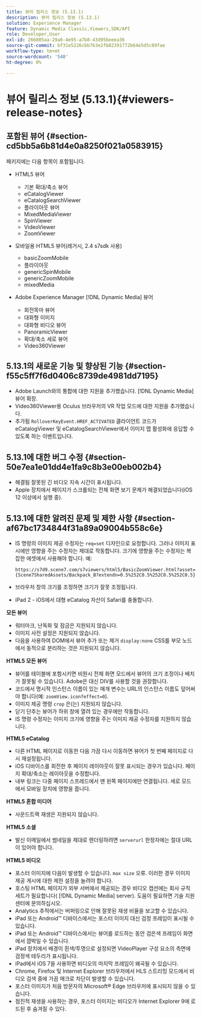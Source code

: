 ```yaml
---
title: 뷰어 릴리스 정보 (5.13.1)
description: 뷰어 릴리스 정보 (5.13.1)
solution: Experience Manager
feature: Dynamic Media Classic,Viewers,SDK/API
role: Developer,User
exl-id: 266805aa-29a6-4e95-a7b8-43d95beeea36
source-git-commit: bf31e5226cbb763e2fb82391772b64e5d5c89fae
workflow-type: tm+mt
source-wordcount: '548'
ht-degree: 0%

---
```


# 뷰어 릴리스 정보 (5.13.1){#viewers-release-notes}

## 포함된 뷰어 {#section-cd5bb5a6b81d4e0a8250f021a0583915}

패키지에는 다음 항목이 포함됩니다.

* HTML5 뷰어

   * 기본 확대/축소 뷰어
   * eCatalogViewer
   * eCatalogSearchViewer
   * 플라이아웃 뷰어
   * MixedMediaViewer
   * SpinViewer
   * VideoViewer
   * ZoomViewer

* 모바일용 HTML5 뷰어(레거시, 2.4 s7sdk 사용)

   * basicZoomMobile
   * 플라이아웃
   * genericSpinMobile
   * genericZoomMobile
   * mixedMedia

* Adobe Experience Manager [!DNL Dynamic Media] 뷰어

   * 회전목마 뷰어
   * 대화형 이미지
   * 대화형 비디오 뷰어
   * PanoramicViewer
   * 확대/축소 세로 뷰어
   * Video360Viewer

## 5.13.1의 새로운 기능 및 향상된 기능 {#section-f55c5ff7f6d0406c8739de4981dd7195}

* Adobe Launch와의 통합에 대한 지원을 추가했습니다. [!DNL Dynamic Media] 뷰어 확장.
* Video360Viewer용 Oculus 브라우저의 VR 작업 모드에 대한 지원을 추가했습니다.
* 추가됨 `RolloverKeyEvent.HREF_ACTIVATED` 클라이언트 코드가 eCatalogViewer 및 eCatalogSearchViewer에서 이미지 맵 활성화에 응답할 수 있도록 하는 이벤트입니다.

## 5.13.1에 대한 버그 수정 {#section-50e7ea1e01dd4e1fa9c8b3e00eb002b4}

* 해결됨 잘못된 긴 비디오 지속 시간이 표시됩니다.
* Apple 장치에서 페이지가 스크롤되는 전체 화면 보기 문제가 해결되었습니다(iOS 12 이상에서 실행 중).

## 5.13.1에 대한 알려진 문제 및 제한 사항 {#section-af67bc1734844f31a89a09004b558c6e}

* IS 명령의 이미지 제공 수정자는 `req=set` 디자인으로 요청합니다. 그러나 이미지 표시에만 영향을 주는 수정자는 제대로 작동합니다. 크기에 영향을 주는 수정자는 복잡한 에셋에서 사용해야 합니다. 예:

   `https://s7d9.scene7.com/s7viewers/html5/BasicZoomViewer.html?asset= {Scene7SharedAssets/Backpack_B?extendn=0.5%252C0.5%252C0.5%252C0.5}`

* 브라우저 창의 크기를 조정하면 크기가 잘못 조정됩니다.
* iPad 2 - iOS에서 대형 eCatalog 자산이 Safari를 충돌합니다.

**모든 뷰어**

* 워터마크, 난독화 및 잠금은 지원되지 않습니다.
* 이미지 사전 설정은 지원되지 않습니다.
* 다음을 사용하여 DOM에서 뷰어 추가 또는 제거 `display:none` CSS를 부모 노드에서 동적으로 분리하는 것은 지원되지 않습니다.

**HTML5 모든 뷰어**

* 뷰어를 테이블에 포함시키면 비원시 전체 화면 모드에서 뷰어의 크기 조정이나 배치가 잘못될 수 있습니다. Adobe은 대신 DIV를 사용할 것을 권장합니다.
* 코드에서 명시적 인스턴스 이름이 있는 매개 변수는 URL의 인스턴스 이름도 덮어써야 합니다(예: `zoomView.iconfeffect=0`).
* 이미지 제공 명령 `crop` 은(는) 지원되지 않습니다.
* 닫기 단추는 뷰어가 하위 창에 열려 있는 경우에만 작동합니다.
* IS 명령 수정자는 이미지 크기에 영향을 주는 이미지 제공 수정자를 지원하지 않습니다.

**HTML5 eCatalog**

* 다른 HTML 페이지로 이동한 다음 가끔 다시 이동하면 뷰어가 첫 번째 페이지로 다시 재설정됩니다.
* iOS 디바이스를 회전한 후 페이지 레이아웃이 잘못 표시되는 경우가 있습니다. 페이지 확대/축소는 레이아웃을 수정합니다.
* 내부 링크는 다중 페이지 스프레드에서 맨 왼쪽 페이지에만 연결됩니다. 세로 모드에서 모바일 장치에 영향을 줍니다.

**HTML5 혼합 미디어**

* 사운드트랙 재생은 지원되지 않습니다.

**HTML5 소셜**

* 발신 이메일에서 썸네일을 제대로 렌더링하려면 `serverurl` 한정자에는 절대 URL이 있어야 합니다.

**HTML5 비디오**

* 포스터 이미지에 다음이 발생할 수 있습니다. `max size` 오류. 이러한 경우 이미지 제공 게시에 대한 제한 설정을 늘려야 합니다.
* 호스팅 HTML 페이지가 외부 서버에서 제공되는 경우 비디오 캡션에는 회사 규칙 세트가 필요합니다( [!DNL Dynamic Media] server). 도움이 필요하면 기술 지원 센터에 문의하십시오.
* Analytics 추적에서는 버퍼링으로 인해 잘못된 재생 비율을 보고할 수 있습니다.
* iPad 또는 Android™ 디바이스에서는 포스터 이미지 대신 검정 프레임이 표시될 수 있습니다.
* iPad 또는 Android™ 디바이스에서는 뷰어를 로드하는 동안 검은색 프레임이 화면에서 깜박일 수 있습니다.
* iPad 장치에서 배경이 흰색/투명으로 설정되면 VideoPlayer 구성 요소의 측면에 검정색 테두리가 표시됩니다.
* iPad에서 iOS 7을 사용하면 비디오의 마지막 프레임이 왜곡될 수 있습니다.
* Chrome, Firefox 및 Internet Explorer 브라우저에서 HLS 스트리밍 모드에서 비디오 검색 중에 가끔 매크로 차단이 발생할 수 있습니다.
* 포스터 이미지가 처음 방문자의 Microsoft® Edge 브라우저에 표시되지 않을 수 있습니다.
* 점진적 재생을 사용하는 경우, 포스터 이미지는 비디오가 Internet Explorer 9에 로드된 후 숨겨질 수 있다.
